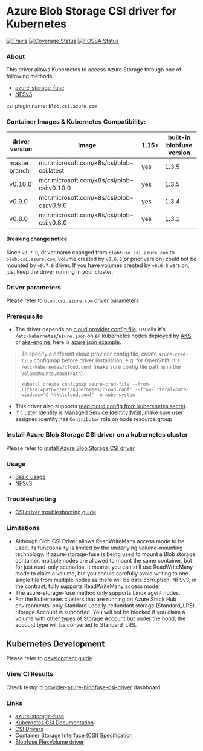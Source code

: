 # Azure Blob Storage CSI driver for Kubernetes
[![Travis](https://travis-ci.org/kubernetes-sigs/blob-csi-driver.svg)](https://travis-ci.org/kubernetes-sigs/blob-csi-driver)
[![Coverage Status](https://coveralls.io/repos/github/kubernetes-sigs/blob-csi-driver/badge.svg?branch=master)](https://coveralls.io/github/kubernetes-sigs/blob-csi-driver?branch=master)
[![FOSSA Status](https://app.fossa.io/api/projects/git%2Bgithub.com%2Fkubernetes-sigs%2Fblob-csi-driver.svg?type=shield)](https://app.fossa.io/projects/git%2Bgithub.com%2Fkubernetes-sigs%2Fblob-csi-driver?ref=badge_shield)

### About
This driver allows Kubernetes to access Azure Storage through one of following methods:
 - [azure-storage-fuse](https://github.com/Azure/azure-storage-fuse)
 - [NFSv3](https://docs.microsoft.com/en-us/azure/storage/blobs/network-file-system-protocol-support)

csi plugin name: `blob.csi.azure.com`

### Container Images & Kubernetes Compatibility:
|driver version  |Image                                      | 1.15+  | built-in blobfuse version |
|----------------|-------------------------------------------|--------|---------------------------|
|master branch   |mcr.microsoft.com/k8s/csi/blob-csi:latest  | yes    | 1.3.5                     |
|v0.10.0          |mcr.microsoft.com/k8s/csi/blob-csi:v0.10.0| yes    | 1.3.5                     |
|v0.9.0          |mcr.microsoft.com/k8s/csi/blob-csi:v0.9.0  | yes    | 1.3.4                     |
|v0.8.0          |mcr.microsoft.com/k8s/csi/blob-csi:v0.8.0  | yes    | 1.3.1                     |

#### Breaking change notice
Since `v0.7.0`, driver name changed from `blobfuse.csi.azure.com` to `blob.csi.azure.com`, volume created by `v0.6.0`(or prior version) could not be mounted by `v0.7.0` driver. If you have volumes created by `v0.6.0` version, just keep the driver running in your cluster.

### Driver parameters
Please refer to `blob.csi.azure.com` [driver parameters](./docs/driver-parameters.md)

### Prerequisite
 - The driver depends on [cloud provider config file](https://github.com/kubernetes/cloud-provider-azure/blob/master/docs/cloud-provider-config.md), usually it's `/etc/kubernetes/azure.json` on all kubernetes nodes deployed by [AKS](https://docs.microsoft.com/en-us/azure/aks/) or [aks-engine](https://github.com/Azure/aks-engine), here is [azure.json example](./deploy/example/azure.json).
 > To specify a different cloud provider config file, create `azure-cred-file` configmap before driver installation, e.g. for OpenShift, it's `/etc/kubernetes/cloud.conf` (make sure config file path is in the `volumeMounts.mountPath`)
 > ```console
 > kubectl create configmap azure-cred-file --from-literal=path="/etc/kubernetes/cloud.conf" --from-literal=path-windows="C:\\k\\cloud.conf" -n kube-system
 > ```
 - This driver also supports [read cloud config from kuberenetes secret](./docs/read-from-secret.md).
 - If cluster identity is [Managed Service Identity(MSI)](https://docs.microsoft.com/en-us/azure/aks/use-managed-identity), make sure user assigned identity has `Contributor` role on node resource group

### Install Azure Blob Storage CSI driver on a kubernetes cluster
Please refer to [install Azure Blob Storage CSI driver](https://github.com/kubernetes-sigs/blob-csi-driver/blob/master/docs/install-blob-csi-driver.md)

### Usage
 - [Basic usage](./deploy/example/e2e_usage.md)
 - [NFSv3](./deploy/example/nfs)
 
### Troubleshooting
 - [CSI driver troubleshooting guide](./docs/csi-debug.md)

 ### Limitations
 - Although Blob CSI Driver allows ReadWriteMany access mode to be used, its functionality is limited by the underlying volume-mounting technology. If azure-storage-fuse is being used to mount a Blob storage container, multiple nodes are allowed to mount the same container, but for just read-only scenarios. It means, you can still use ReadWriteMany mode to claim a volume, but you should carefully avoid writing to one single file from multiple nodes as there will be data corruption. NFSv3, in the contrast, fully supports ReadWriteMany access mode.
 - The azure-storage-fuse method only supports Linux agent nodes.
 - For the Kubernetes clusters that are running on Azure Stack Hub environments, only Standard Locally-redundant storage (Standard_LRS) Storage Account is supported. You will not be blocked if you claim a volume with other types of Storage Account but under the hood, the account type will be converted to Standard_LRS.

## Kubernetes Development
Please refer to [development guide](./docs/csi-dev.md)

### View CI Results
Check testgrid [provider-azure-blobfuse-csi-driver](https://testgrid.k8s.io/provider-azure-blobfuse-csi-driver) dashboard.

### Links
 - [azure-storage-fuse](https://github.com/Azure/azure-storage-fuse)
 - [Kubernetes CSI Documentation](https://kubernetes-csi.github.io/docs/)
 - [CSI Drivers](https://github.com/kubernetes-csi/drivers)
 - [Container Storage Interface (CSI) Specification](https://github.com/container-storage-interface/spec)
 - [Blobfuse FlexVolume driver](https://github.com/Azure/kubernetes-volume-drivers/tree/master/flexvolume/blobfuse)
